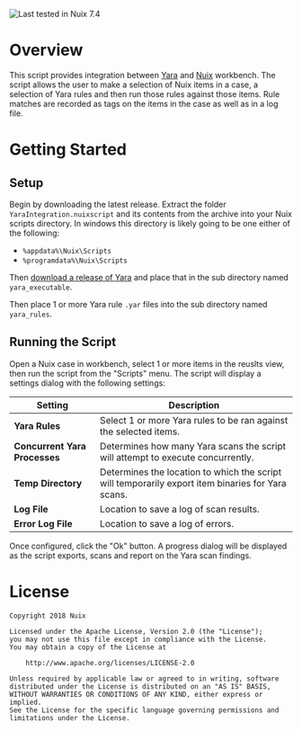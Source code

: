 ![Last tested in Nuix 7.4](https://img.shields.io/badge/Nuix-7.4-green.svg)

# Overview

This script provides integration between [Yara](http://virustotal.github.io/yara/) and [Nuix](https://www.nuix.com/) workbench.  The script allows the user to make a selection of Nuix items in a case, a selection of Yara rules and then run those rules against those items.  Rule matches are recorded as tags on the items in the case as well as in a log file.

# Getting Started

## Setup

Begin by downloading the latest release.  Extract the folder `YaraIntegration.nuixscript` and its contents from the archive into your Nuix scripts directory.  In windows this directory is likely going to be one either of the following:

- `%appdata%\Nuix\Scripts`
- `%programdata%\Nuix\Scripts`

Then [download a release of Yara](https://github.com/VirusTotal/yara/releases) and place that in the sub directory named `yara_executable`.

Then place 1 or more Yara rule `.yar` files into the sub directory named `yara_rules`.

## Running the Script

Open a Nuix case in workbench, select 1 or more items in the reuslts view, then run the script from the "Scripts" menu.  The script will display a settings dialog with the following settings:

| Setting | Description |
| ------- | ----------- |
| **Yara Rules** | Select 1 or more Yara rules to be ran against the selected items. |
| **Concurrent Yara Processes** | Determines how many Yara scans the script will attempt to execute concurrently. |
| **Temp Directory** | Determines the location to which the script will temporarily export item binaries for Yara scans. |
| **Log File** | Location to save a log of scan results. |
| **Error Log File** | Location to save a log of errors. |

Once configured, click the "Ok" button.  A progress dialog will be displayed as the script exports, scans and report on the Yara scan findings.

# License

```
Copyright 2018 Nuix

Licensed under the Apache License, Version 2.0 (the "License");
you may not use this file except in compliance with the License.
You may obtain a copy of the License at

    http://www.apache.org/licenses/LICENSE-2.0

Unless required by applicable law or agreed to in writing, software
distributed under the License is distributed on an "AS IS" BASIS,
WITHOUT WARRANTIES OR CONDITIONS OF ANY KIND, either express or implied.
See the License for the specific language governing permissions and
limitations under the License.
```